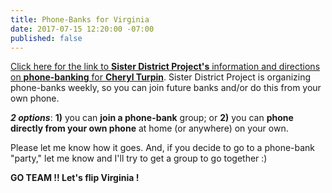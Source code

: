 ```yaml
---
title: Phone-Banks for Virginia
date: 2017-07-15 12:20:00 -07:00
published: false
---
```


[Click here for the link to **Sister District Project's** information and directions on **phone-banking** for **Cheryl Turpin**](http://mailchi.mp/sisterdistrict/phonebanking-for-cheryl?e=16b55cad2c).  Sister District Project is organizing phone-banks weekly, so you can join future banks and/or do this from your own phone.

***2 options***:  **1)** you can **join a phone-bank** group; or **2)** you can **phone directly from your own phone** at home (or anywhere) on your own.

Please let me know how it goes.  And, if you decide to go to a phone-bank "party," let me know and I'll try to get a group to go together :)

**GO TEAM !!  Let's flip Virginia !**